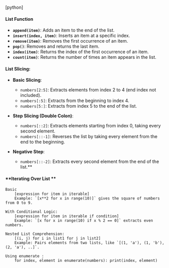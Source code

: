 [python]
#### **List Function**
- **`append(item)`**: Adds an item to the end of the list.
- **`insert(index, item)`**: Inserts an item at a specific index.
- **`remove(item)`**: Removes the first occurrence of an item.
- **`pop()`**: Removes and returns the last item.
- **`index(item)`**: Returns the index of the first occurrence of an item.
- **`count(item)`**: Returns the number of times an item appears in the list.
#### **List Slicing:**

- **Basic Slicing**:
    
    - `numbers[2:5]`: Extracts elements from index 2 to 4 (end index not included).
    - `numbers[:5]`: Extracts from the beginning to index 4.
    - `numbers[5:]`: Extracts from index 5 to the end of the list.
- **Step Slicing (Double Colon)**:
    
    - `numbers[::2]`: Extracts elements starting from index 0, taking every second element.
    - `numbers[::-1]`: Reverses the list by taking every element from the end to the beginning.
- **Negative Step**:
    
    - `numbers[::-2]`: Extracts every second element from the end of the list.**

####  **Iterating Over List **

	Basic
		[expression for item in iterable]
		Example: `[x**2 for x in range(10)]` gives the square of numbers from 0 to 9.
		
	With Conditional Logic:
		[expression for item in iterable if condition]
		Example: `[x for x in range(10) if x % 2 == 0]` extracts even numbers.
		
	Nested List Comprehension:
		[(i, j) for i in list1 for j in list2]
		Example: Pairs elements from two lists, like `[(1, 'a'), (1, 'b'), (2, 'a'), ..]`.
		
	Using enumerate : 
		for index, element in enumerate(numbers): print(index, element)

